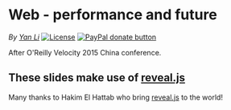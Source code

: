 # Web - performance and future #
*By [Yan Li](https://github.com/yanli0303)* 
[![License](https://img.shields.io/badge/License-MIT-brightgreen.svg)](https://packagist.org/packages/yanli0303/yii-minify-client-script)
[![PayPal donate button](http://img.shields.io/badge/paypal-donate-orange.svg)](https://www.paypal.com/cgi-bin/webscr?cmd=_donations&business=silentwait4u%40gmail%2ecom&lc=US&item_name=Yan%20Li&no_note=0&currency_code=USD&bn=PP%2dDonationsBF%3apaypal%2ddonate%2ejpg%3aNonHostedGuest)

After O'Reilly Velocity 2015 China conference.

## These slides make use of [reveal.js](https://github.com/hakimel/reveal.js) ##

Many thanks to Hakim El Hattab who bring [reveal.js](https://github.com/hakimel/reveal.js) to the world!
